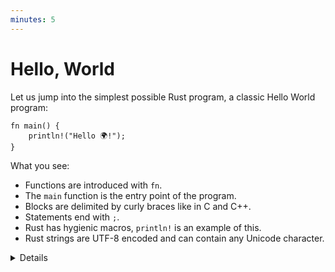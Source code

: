 ```yaml
---
minutes: 5
---
```


# Hello, World

Let us jump into the simplest possible Rust program, a classic Hello World
program:

```rust,editable
fn main() {
    println!("Hello 🌍!");
}
```

What you see:

- Functions are introduced with `fn`.
- The `main` function is the entry point of the program.
- Blocks are delimited by curly braces like in C and C++.
- Statements end with `;`.
- Rust has hygienic macros, `println!` is an example of this.
- Rust strings are UTF-8 encoded and can contain any Unicode character.

<details>

This slide tries to make the students comfortable with Rust code. They will see
a ton of it over the next four days so we start small with something familiar.

Key points:

- Rust is very much like other languages in the C/C++/Java tradition. It is
  imperative and it doesn't try to reinvent things unless absolutely necessary.

- Rust is modern with full support for things like Unicode.

- Rust uses macros for situations where you want to have a variable number of
  arguments (no function [overloading](../control-flow-basics/functions.md)).

- Macros being 'hygienic' means they don't accidentally capture identifiers from
  the scope they are used in. Rust macros are actually only
  [partially hygienic](https://veykril.github.io/tlborm/decl-macros/minutiae/hygiene.html).

- Rust is multi-paradigm. For example, it has powerful
  [object-oriented programming features](https://doc.rust-lang.org/book/ch17-00-oop.html),
  and, while it is not a functional language, it includes a range of
  [functional concepts](https://doc.rust-lang.org/book/ch13-00-functional-features.html).

</details>
